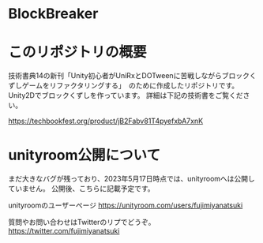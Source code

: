 # BlockBreaker

# このリポジトリの概要

技術書典14の新刊「Unity初心者がUniRxとDOTweenに苦戦しながらブロックくずしゲームをリファクタリングする」　のために作成したリポジトリです。
Unity2Dでブロックくずしを作っています。
詳細は下記の技術書をご覧ください。

https://techbookfest.org/product/jB2Fabv81T4pyefxbA7xnK

# unityroom公開について

まだ大きなバグが残っており、2023年5月17日時点では、unityroomへは公開していません。
公開後、こちらに記載予定です。

unityroomのユーザーページ
https://unityroom.com/users/fujimiyanatsuki

質問やお問い合わせはTwitterのリプでどうぞ。
https://twitter.com/fujimiyanatsuki
